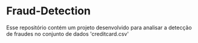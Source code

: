 # Fraud-Detection
Esse repositório contém um projeto desenvolvido para analisar a detecção de fraudes no conjunto de dados 'creditcard.csv'
